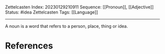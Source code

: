 Zettelcasten Index: 20230129210911
Sequence: [[Pronoun]], [[Adjective]]
Status: #idea
Zettelcasten Tags: [[Language]]

---

A noun is a word that refers to a person, place, thing or idea.

# References